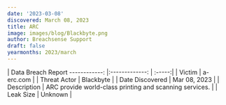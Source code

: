```yaml
---
date: '2023-03-08'
discovered: March 08, 2023
title: ARC
image: images/blog/Blackbyte.png
author: Breachsense Support
draft: false
yearmonths: 2023/march
---
```



| Data Breach Report
------------:     |:-------------:    | :-----:|
| Victim      | a-erc.com      | 
| Threat Actor      | Blackbyte      | 
| Date Discovered      | Mar 08, 2023      | 
| Description      | ARC provide world-class printing and scanning services.      | 
| Leak Size      | Unknown      | 

